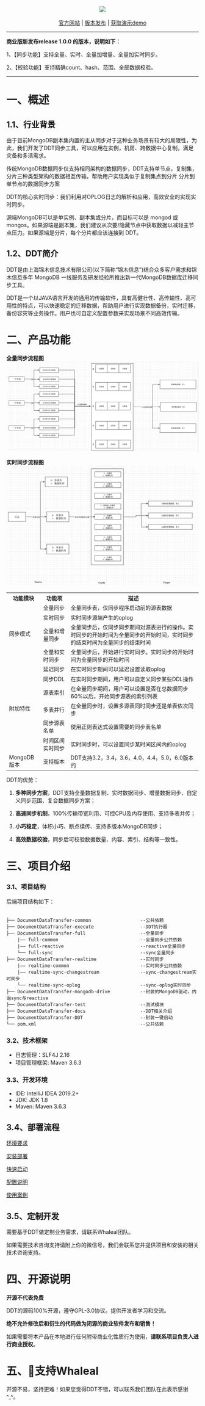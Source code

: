 

<div align="center">

![](./docs/imgs/600-l.png)


[官方网站](https://whaleal.com/)  |  [版本发布](https://github.com/whaleal/DocumentDataTransfer/releases)  |  [获取演示demo](https://docs.whaleal.com/guide/zh-hans/documentDataTransfer/)

</div>

<p></p>
<p></p>
<p></p>
<p></p>

---

****商业版新发布release 1.0.0 的版本，说明如下：****

1、【同步功能】支持全量、实时、全量加增量、全量加实时同步。

2、【校验功能】支持精确count、hash、范围、全部数据校验。

---

# 一、概述

## 1.1、行业背景

由于目前MongoDB副本集内置的主从同步对于这种业务场景有较大的局限性，为此，我们开发了DDT同步工具，可以应用在实例，机房、跨数据中心复制，满足灾备和多活需求。

传统MongoDB数据同步仅支持相同架构的数据同步，DDT支持单节点，复制集，分片三种类型架构的数据相互传输。帮助用户实现类似于复制集点到分片 分片到单节点的数据同步方案

DDT的核心实时同步：我们利用对OPLOG日志的解析和应用，高效安全的实现实时同步。

源端MongoDB可以是单实例、副本集或分片，而目标可以是 mongod 或 mongos。如果源端是副本集，我们建议从次要/隐藏节点中获取数据以减轻主节点压力。如果源端是分片，每个分片都应该连接到 DDT。
## 1.2、DDT简介

DDT是由上海锦木信息技术有限公司(以下简称“锦木信息”)结合众多客户需求和锦木信息多年 MongoDB 一线服务及研发经验所推出新一代MongoDB数据库迁移同步工具。

DDT是一个以JAVA语言开发的通用的传输软件，具有高健壮性、高传输性、高可用性的特点，可以快速稳定的迁移数据，帮助用户进行实现数据备份，实时迁移，备份容灾等业务操作。用户也可自定义配置参数来实现场景不同高效传输。

# 二、产品功能

**全量同步流程图**
![](./docs/imgs/img_10.png)

**实时同步流程图**
 ![](./docs/imgs/img_9.png)

<table>
  <tr>
    <th>功能模块</th>
    <th>功能项</th>
    <th>描述</th>
  </tr>
  <tr>
    <td rowspan="4">同步模式</td>
    <td>全量同步</td>
    <td>全量同步表，仅同步程序启动前的源表数据</td>
  </tr>
  <tr>
    <td>实时同步</td>
    <td>实时同步源端产生的oplog</td>
  </tr>
  <tr>
    <td>全量和增量同步</td>
    <td>全量同步后，仅同步同步期间对源表进行的操作。实时同步的开始时间为全量同步的开始时间，实时同步的结束时间为全量同步的结束时间</td>
  </tr>
  <tr>
    <td>全量和实时同步</td>
    <td>全量同步后，开始进行实时同步。实时同步的开始时间为全量同步的开始时间</td>
  </tr>
  <tr>
    <td rowspan="6">附加特性</td>
    <td>延迟同步</td>
    <td>在实时同步期间可以延迟设置读取oplog</td>
  </tr>
  <tr>
    <td>同步DDL</td>
    <td>在实时同步期间，用户可以自定义同步某些DDL操作</td>
  </tr>
  <tr>
    <td>源表索引</td>
    <td>在全量同步期间，用户可以设置是否在总数据同步60%以后，开始同步源表的索引列表</td>
  </tr>
  <tr>
    <td>多表并行</td>
    <td>在全量同步时，设置多源表同时同步还是单表依次同步</td>
  </tr>
  <tr>
    <td>同步源表名单</td>
    <td>使用正则表达式设置需要的同步表名单</td>
  </tr>
  <tr>
    <td>时间区间实时同步</td>
    <td>实时同步时，可以设置同步某时间区间内的oplog</td>
  </tr>
  <tr>
    <td >MongoDB版本</td>
    <td>支持版本</td>
    <td>DDT支持3.2，3.4，3.6，4.0，4.4，5.0，6.0版本的</td>
  </tr>
</table>




DDT的优势：

1. **多种同步方案**，DDT支持全量数据复制、实时数据同步、增量数据同步、自定义同步范围、复合数据同步方案；

2. **高速同步机制**，100%传输带宽利用、可控CPU及内存使用、支持多表并传；

3. **小巧稳定**，体积小巧、断点续传、支持多版本MongoDB同步；

4. **高效数据校验**，同步后可校验数据数量、内容、索引、结构等一致性。

# 三、项目介绍

### 3.1、项目结构



后端项目结构如下：

```

├── DocumentDataTransfer-common                  --公共依赖
├── DocumentDataTransfer-execute                 --DDT执行器
├── DocumentDataTransfer-full                    --全量同步
    |—— full-common                              --全量同步公共依赖   
    |—— full-reactive                            --reactive全量同步
    └── full-sync                                --sync全量同步
├── DocumentDataTransfer-realtime                --实时同步
    |—— realtime-common                          --实时同步公共依赖      
    |—— realtime-sync-changestream               --sync-changestream实时同步
    └── realtime-sync-oplog                      --sync-oplog实时同步    
├── DocumentDataTransfer-mongodb-drive           --封装的MongoDB驱动，内涵sync与reactive
├── DocumentDataTransfer-test                    --测试模块
├── DocumentDataTransfer-docs                    --DDT相关介绍
├── DocumentDataTransfer-DDT                     --封装一键启动
└── pom.xml                                      --公共依赖
```


### 3.2、技术框架

- 日志管理：SLF4J 2.16
- 项目管理框架: Maven 3.6.3


### 3.3、开发环境

- IDE: IntelliJ IDEA 2019.2+
- JDK: JDK 1.8
- Maven: Maven 3.6.3


## 3.4、部署流程

[环境要求](https://docs.whaleal.com/guide/zh-hans/documentDataTransfer/Install/Requirements.html)

[安装部署](https://docs.whaleal.com/guide/zh-hans/documentDataTransfer/Install/Installation.html)

[快速启动](https://docs.whaleal.com/guide/zh-hans/documentDataTransfer/Install/QuickStart.html)

[配置说明](https://docs.whaleal.com/guide/zh-hans/documentDataTransfer/Install/Configuring.html)

[使用案例](https://docs.whaleal.com/guide/zh-hans/documentDataTransfer/Usecase/FunctionalTest.html)

## 3.5、定制开发

需要基于DDT做定制业务需求，请联系Whaleal团队。

如果需要技术咨询支持请附上你的微信号，我们会联系您并提供项目和安装的相关技术咨询支持。


# 四、开源说明

**开源不代表免费**

DDT的源码100%开源，遵守GPL-3.0协议。提供开发者学习和交流。

**绝不允许修改后和衍生的代码做为闭源的商业软件发布和销售！**

如果需要将本产品在本地进行任何附带商业化性质行为使用，**请联系项目负责人进行商业授权**。

# 五、💪支持Whaleal

开源不易，坚持更难！如果您觉得DDT不错，可以联系我们团队在此表示感谢^_^。

[comment]: <> (当前我们接受来自于**微信**、**支付宝**的捐赠，请在捐赠时备注自己的昵称或附言。)

[comment]: <> (您的捐赠将用于支付该项目的一些费用支出，并激励开发者们以便更好的推动项目的发展。)

[comment]: <> (<div align=center><img src="wechatimag.png" width="1000"  align=center /></div>)
